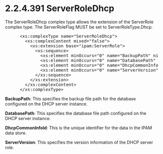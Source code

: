 <html dir="LTR" xmlns:mshelp="http://msdn.microsoft.com/mshelp" xmlns:ddue="http://ddue.schemas.microsoft.com/authoring/2003/5" xmlns:xlink="http://www.w3.org/1999/xlink" xmlns:tool="http://www.microsoft.com/tooltip">
 <body>
 <div id="header">
 <h1 class="heading">2.2.4.391 ServerRoleDhcp</h1>
 </div>
 <div id="mainSection">
 <div id="mainBody">
 <div id="allHistory" class="saveHistory"></div>
 <div id="sectionSection0" class="section" name="collapseableSection">
 

<p>The ServerRoleDhcp complex type allows the extension of the
ServerRole complex type. The ServerRoleFlag MUST be set to ServerRoleType.Dhcp.</p>

<dl>
<dd>
<div><pre> &lt;xs:complexType name=&quot;ServerRoleDhcp&quot;&gt;
   &lt;xs:complexContent mixed=&quot;false&quot;&gt;
     &lt;xs:extension base=&quot;ipam:ServerRole&quot;&gt;
       &lt;xs:sequence&gt;
         &lt;xs:element minOccurs=&quot;0&quot; name=&quot;BackupPath&quot; nillable=&quot;true&quot; type=&quot;xsd:string&quot; /&gt;
         &lt;xs:element minOccurs=&quot;0&quot; name=&quot;DatabasePath&quot; nillable=&quot;true&quot; type=&quot;xsd:string&quot; /&gt;
         &lt;xs:element minOccurs=&quot;0&quot; name=&quot;DhcpCommonInfoId&quot; type=&quot;xsd:long&quot; /&gt;
         &lt;xs:element minOccurs=&quot;0&quot; name=&quot;ServerVersion&quot; nillable=&quot;true&quot; type=&quot;ipam:ServerRoleDhcp.Version&quot; /&gt;
       &lt;/xs:sequence&gt;
     &lt;/xs:extension&gt;
   &lt;/xs:complexContent&gt;
 &lt;/xs:complexType&gt;
</pre></div>
</dd></dl>

<p><b>BackupPath</b>: This specifies the backup file
path for the database configured on the DHCP server instance.</p>

<p><b>DatabasePath</b>: This specifies the database file
path configured on the DHCP server instance.</p>

<p><b>DhcpCommonInfoId</b>: This is the unique
identifier for the data in the IPAM data store.</p>

<p><b>ServerVersion</b>: This specifies the version
information of the DHCP server role.</p>


 </div>
 </div>
 </div>
 </body>
</html>